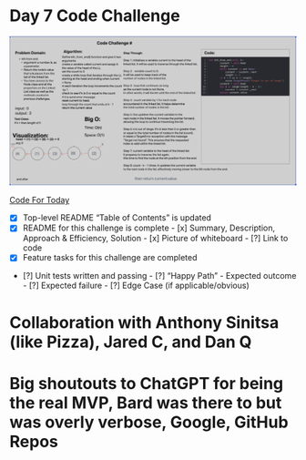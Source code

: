 # Day 7 Code Challenge

![Challenge 7 Whiteboard](./images/Code7.png)

[Code For Today](https://github.com/iAmAndrewCarroll/data-structures-and-algorithms/pull/18)

 - [x] Top-level README “Table of Contents” is updated
 - [x] README for this challenge is complete
       - [x] Summary, Description, Approach & Efficiency, Solution
       - [x] Picture of whiteboard
       - [?] Link to code
 - [x] Feature tasks for this challenge are completed
 - [?] Unit tests written and passing
       - [?] “Happy Path” - Expected outcome
       - [?] Expected failure
       - [?] Edge Case (if applicable/obvious)

# Collaboration with Anthony Sinitsa (like Pizza), Jared C, and Dan Q

# Big shoutouts to ChatGPT for being the real MVP, Bard was there to but was overly verbose, Google, GitHub Repos
